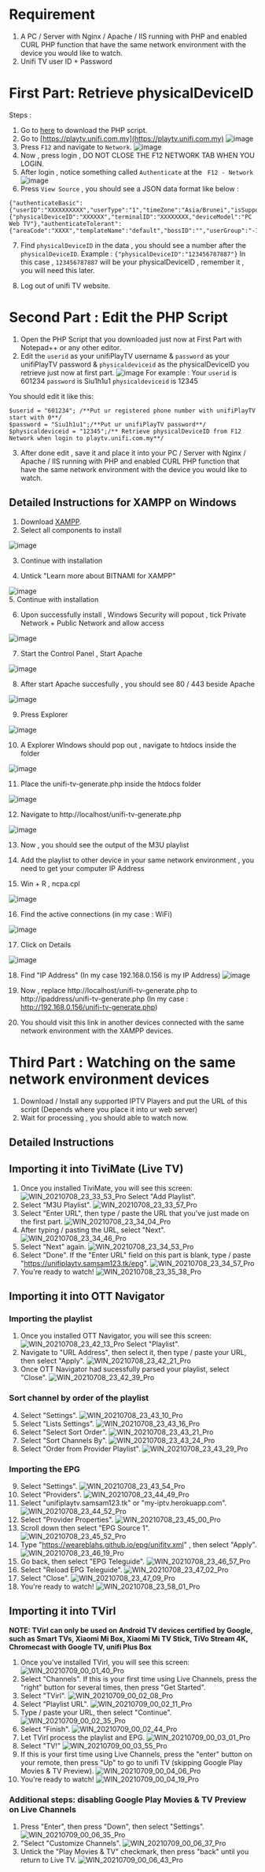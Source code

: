 # Requirement 
1. A PC / Server with Nginx / Apache / IIS running with PHP and enabled CURL PHP function that have the same network environment with the device you would like to watch.
2. Unifi TV user ID + Password

# First Part: Retrieve physicalDeviceID

Steps :
1. Go to [here](https://github.com/samleong123/unifi-tv-revived/raw/main/generate_unifi_playtv.php) to download the PHP script.
2. Go to [https://playtv.unifi.com.my](https://playtv.unifi.com.my)
![image](https://user-images.githubusercontent.com/58818070/142728562-1e8bef59-31e0-43d0-bc5f-d4aef3c937e8.png)
3. Press ```F12``` and navigate to ```Network```.
![image](https://user-images.githubusercontent.com/58818070/142728656-ab7e6d91-66be-4652-a24c-0159cd329c0b.png)
4. Now , press login , DO NOT CLOSE THE F12 NETWORK TAB WHEN YOU LOGIN.
5. After login , notice something called ```Authenticate``` at the ``` F12 - Network``` 
![image](https://user-images.githubusercontent.com/58818070/142728731-80b53902-bed2-450c-a6ee-35e04a80e746.png)
6. Press ```View Source``` , you should see a JSON data format like below :
``` 
{"authenticateBasic":{"userID":"XXXXXXXXXX","userType":"1","timeZone":"Asia/Brunei","isSupportWebpImgFormat":"0","clientPasswd":"XXXXXXXX","lang":"en"},"authenticateDevice":{"physicalDeviceID":"XXXXXX","terminalID":"XXXXXXXX,"deviceModel":"PC Web TV"},"authenticateTolerant":{"areaCode":"XXXX","templateName":"default","bossID":"","userGroup":"-1"}}
```
7. Find ```physicalDeviceID``` in the data , you should see a number after the ```physicalDeviceID```. 
Example : ```{"physicalDeviceID":"123456787887"}```
In this case , ```123456787887``` will be your physicalDeviceID , remember it , you will need this later.

8. Log out of unifi TV website.

# Second Part : Edit the PHP Script
1. Open the PHP Script that you downloaded just now at First Part with Notepad++ or any other editor.
2. Edit the ```userid``` as your unifiPlayTV username & ```password``` as your unifiPlayTV password & ```physicaldeviceid``` as the physicalDeviceID you retrieve just now at first part.
![image](https://user-images.githubusercontent.com/58818070/142728908-c37042be-53f4-4067-a371-f41e1356b3d3.png)
For example :
Your ```userid``` is 601234
```password``` is Siu1h1u1
```physicaldeviceid``` is 12345

You should edit it like this:
```
$userid = "601234"; /**Put ur registered phone number with unifiPlayTV start with 0**/
$password = "Siu1h1u1";/**Put ur unifiPlayTV password**/
$physicaldeviceid = "12345";/** Retrieve physicalDeviceID from F12 Network when login to playtv.unifi.com.my**/
```
3. After done edit , save it and place it into your PC / Server with Nginx / Apache / IIS running with PHP and enabled CURL PHP function that have the same network environment with the device you would like to watch.

## Detailed Instructions for XAMPP on Windows
1. Download [XAMPP](https://downloadsapachefriends.global.ssl.fastly.net/8.0.12/xampp-windows-x64-8.0.12-0-VS16-installer.exe?from_af=true).
2. Select all components to install

![image](https://user-images.githubusercontent.com/58818070/142744150-d280797c-9bbc-411d-9698-bc6d6e4cbef8.png)

3. Continue with installation 

4. Untick "Learn more about BITNAMI for XAMPP"

![image](https://user-images.githubusercontent.com/58818070/142744169-5806f202-c476-40ea-97b9-5f2d41c75802.png)
</br>
5. Continue with installation

6. Upon successfully install , Windows Security will popout , tick Private Network + Public Network and allow access

![image](https://user-images.githubusercontent.com/58818070/142744293-1630572e-28f3-470c-846b-d456da4faa19.png)

7. Start the Control Panel , Start Apache 

![image](https://user-images.githubusercontent.com/58818070/142744306-ce85753a-9b43-4631-8c15-cce72e799b43.png)

8. After start Apache succesfully , you should see 80 / 443 beside Apache

![image](https://user-images.githubusercontent.com/58818070/142744323-3f57b0b5-1a89-4af8-afbe-5e739f5a2da8.png)

9. Press Explorer 

![image](https://user-images.githubusercontent.com/58818070/142744328-a04f165f-d997-4cd1-b221-e034312331fd.png)

10. A Explorer WIndows should pop out , navigate to htdocs inside the folder 

![image](https://user-images.githubusercontent.com/58818070/142744384-73fd5471-ba4b-42cf-83d3-e0ece4bdd7dd.png)

11. Place the unifi-tv-generate.php inside the htdocs folder

![image](https://user-images.githubusercontent.com/58818070/142744405-40b96971-4b7c-4507-a040-9dc8ef95fdf2.png)

12. Navigate to http://localhost/unifi-tv-generate.php

![image](https://user-images.githubusercontent.com/58818070/142744417-c27f2a75-3469-4820-865f-e83a4a183e6b.png)

13. Now , you should see the output of the M3U playlist

14. Add the playlist to other device in your same network environment , you need to get your computer IP Address

15. Win + R , ncpa.cpl

![image](https://user-images.githubusercontent.com/58818070/142744444-994ed111-1610-4528-ad66-a9f843ef8be8.png)

16. Find the active connections (in my case : WiFi)

![image](https://user-images.githubusercontent.com/58818070/142744460-d20eaf10-a120-400e-aa25-a6d44b62ef31.png)


17. Click on Details 

![image](https://user-images.githubusercontent.com/58818070/142744465-d2b15150-e746-457c-b9cc-66ebe58fe552.png)


18. Find "IP Address" (In my case 192.168.0.156 is my IP Address)
![image](https://user-images.githubusercontent.com/58818070/142744475-6103a090-9972-4a41-b2f1-96f8624e4916.png)


19. Now , replace http://localhost/unifi-tv-generate.php to http://ipaddress/unifi-tv-generate.php (In my case : http://192.168.0.156/unifi-tv-generate.php)

20. You should visit this link in another devices connected with the same network environment with the XAMPP devices.






# Third Part : Watching on the same network environment devices
1. Download / Install any supported IPTV Players and put the URL of this script (Depends where you place it into ur web server)
2. Wait for processing , you should able to watch now.

## Detailed Instructions
## Importing it into TiviMate (Live TV)
1. Once you installed TiviMate, you will see this screen:
![WIN_20210708_23_33_53_Pro](https://user-images.githubusercontent.com/37889443/124950759-4af70500-e045-11eb-8a8b-165ef35f8b4b.jpg)
Select "Add Playlist".
2. Select "M3U Playlist".
![WIN_20210708_23_33_57_Pro](https://user-images.githubusercontent.com/37889443/124950768-4cc0c880-e045-11eb-81b9-4be1da9c2ca9.jpg)
3. Select "Enter URL", then type / paste the URL that you've just made on the first part.
![WIN_20210708_23_34_04_Pro](https://user-images.githubusercontent.com/37889443/124950771-4d595f00-e045-11eb-9030-ad71728d6ed8.jpg)
4. After typing / pasting the URL, select "Next".
![WIN_20210708_23_34_46_Pro](https://user-images.githubusercontent.com/37889443/124950780-4e8a8c00-e045-11eb-8431-7b45e726bffc.jpg)
5. Select "Next" again.
![WIN_20210708_23_34_53_Pro](https://user-images.githubusercontent.com/37889443/124950786-4fbbb900-e045-11eb-8125-07d256170b0c.jpg)
6. Select "Done". If the "Enter URL" field on this part is blank, type / paste "https://unifiplaytv.samsam123.tk/epg".
![WIN_20210708_23_34_57_Pro](https://user-images.githubusercontent.com/37889443/124950790-50ece600-e045-11eb-8fc2-b89cdf6ad592.jpg)
7. You're ready to watch!
![WIN_20210708_23_35_38_Pro](https://user-images.githubusercontent.com/37889443/124950793-521e1300-e045-11eb-9cab-7459a3bff7b3.jpg)

## Importing it into OTT Navigator
### Importing the playlist
1. Once you installed OTT Navigator, you will see this screen:
![WIN_20210708_23_42_13_Pro](https://user-images.githubusercontent.com/37889443/124952544-eb99f480-e046-11eb-91ac-32dc10cbc476.jpg)
Select "Playlist".
2. Navigate to "URL Address", then select it, then type / paste your URL, then select "Apply".
![WIN_20210708_23_42_21_Pro](https://user-images.githubusercontent.com/37889443/124952554-edfc4e80-e046-11eb-92a6-47c89b0a92cf.jpg)
3. Once OTT Navigator had sucessfully parsed your playlist, select "Close".
![WIN_20210708_23_42_39_Pro](https://user-images.githubusercontent.com/37889443/124952561-efc61200-e046-11eb-8867-6c0f317e5c71.jpg)
### Sort channel by order of the playlist
4. Select "Settings".
![WIN_20210708_23_43_10_Pro](https://user-images.githubusercontent.com/37889443/124952566-f0f73f00-e046-11eb-8d7d-053b4c4ca54b.jpg)
5. Select "Lists Settings".
![WIN_20210708_23_43_16_Pro](https://user-images.githubusercontent.com/37889443/124952573-f3599900-e046-11eb-8fdb-64b4a981d97f.jpg)
6. Select "Select Sort Order".
![WIN_20210708_23_43_21_Pro](https://user-images.githubusercontent.com/37889443/124952580-f48ac600-e046-11eb-878a-a0fa6e61fd54.jpg)
7. Select "Sort Channels By".
![WIN_20210708_23_43_24_Pro](https://user-images.githubusercontent.com/37889443/124952593-f6548980-e046-11eb-9ae2-701dbdda422f.jpg)
8. Select "Order from Provider Playlist".
![WIN_20210708_23_43_29_Pro](https://user-images.githubusercontent.com/37889443/124952603-f81e4d00-e046-11eb-9a02-7b8d3399c9d5.jpg)
### Importing the EPG
9. Select "Settings".
![WIN_20210708_23_43_54_Pro](https://user-images.githubusercontent.com/37889443/124952608-f9e81080-e046-11eb-9e43-59bf95e27d6b.jpg)
10. Select "Providers".
![WIN_20210708_23_44_49_Pro](https://user-images.githubusercontent.com/37889443/124952635-feacc480-e046-11eb-97f7-3c5f99fdeb2d.jpg)
11. Select "unifiplaytv.samsam123.tk" or "my-iptv.herokuapp.com".
![WIN_20210708_23_44_52_Pro](https://user-images.githubusercontent.com/37889443/124952647-010f1e80-e047-11eb-8638-5861eac19279.jpg)
12. Select "Provider Properties". 
![WIN_20210708_23_45_00_Pro](https://user-images.githubusercontent.com/37889443/124952656-02404b80-e047-11eb-9d86-2204565ff33a.jpg)
13. Scroll down then select "EPG Source 1".
![WIN_20210708_23_45_52_Pro](https://user-images.githubusercontent.com/37889443/124952665-03717880-e047-11eb-97fe-eaf6ffe25857.jpg)
14. Type "https://weareblahs.github.io/epg/unifitv.xml" , then select "Apply".
![WIN_20210708_23_46_19_Pro](https://user-images.githubusercontent.com/37889443/124952677-053b3c00-e047-11eb-8ac5-198599196d88.jpg)
15. Go back, then select "EPG Teleguide".
![WIN_20210708_23_46_57_Pro](https://user-images.githubusercontent.com/37889443/124952684-066c6900-e047-11eb-9a19-ec8e93ac497a.jpg)
16. Select "Reload EPG Teleguide".
![WIN_20210708_23_47_02_Pro](https://user-images.githubusercontent.com/37889443/124952698-08cec300-e047-11eb-8e75-b55f2ecdf227.jpg)
17. Select "Close".
![WIN_20210708_23_47_09_Pro](https://user-images.githubusercontent.com/37889443/124952709-0a988680-e047-11eb-935a-77045a9a8088.jpg)
18. You're ready to watch!
![WIN_20210708_23_58_01_Pro](https://user-images.githubusercontent.com/37889443/124954134-5d267280-e048-11eb-98ad-68113409556b.jpg)
## Importing it into TVirl
**NOTE: TVirl can only be used on Android TV devices certified by Google, such as Smart TVs, Xiaomi Mi Box, Xiaomi Mi TV Stick, TiVo Stream 4K, Chromecast with Google TV, unifi Plus Box**
1. Once you've installed TVirl, you will see this screen:
![WIN_20210709_00_01_40_Pro](https://user-images.githubusercontent.com/37889443/124955210-78de4880-e049-11eb-9464-377fa261c293.jpg)
2. Select "Channels".
If this is your first time using Live Channels, press the "right" button for several times, then press "Get Started".
3. Select "TVirl".
![WIN_20210709_00_02_08_Pro](https://user-images.githubusercontent.com/37889443/124955224-7aa80c00-e049-11eb-87b8-6dbb4acfac42.jpg)
4. Select "Playlist URL".
![WIN_20210709_00_02_11_Pro](https://user-images.githubusercontent.com/37889443/124955234-7bd93900-e049-11eb-9ed6-3a81cb240139.jpg)
5. Type / paste your URL, then select "Continue".
![WIN_20210709_00_02_35_Pro](https://user-images.githubusercontent.com/37889443/124955239-7c71cf80-e049-11eb-9da6-ec13dbffe69d.jpg)
6. Select "Finish".
![WIN_20210709_00_02_44_Pro](https://user-images.githubusercontent.com/37889443/124955246-7e3b9300-e049-11eb-8928-5dd1d6cb0bc1.jpg)
7. Let TVirl process the playlist and EPG.
![WIN_20210709_00_03_01_Pro](https://user-images.githubusercontent.com/37889443/124955249-7f6cc000-e049-11eb-843b-a31b4986ec90.jpg)
8. Select "TV!"
![WIN_20210709_00_03_55_Pro](https://user-images.githubusercontent.com/37889443/124955253-809ded00-e049-11eb-9ac4-735e974259e4.jpg)
9. If this is your first time using Live Channels, press the "enter" button on your remote, then press "Up" to go to unifi TV (skipping Google Play Movies & TV Preview).
![WIN_20210709_00_04_06_Pro](https://user-images.githubusercontent.com/37889443/124955259-81368380-e049-11eb-977e-68d883ba84a8.jpg)
10. You're ready to watch!
![WIN_20210709_00_04_19_Pro](https://user-images.githubusercontent.com/37889443/124955263-81cf1a00-e049-11eb-8959-625282cb7d14.jpg)
### Additional steps: disabling Google Play Movies & TV Preview on Live Channels
1. Press "Enter", then press "Down", then select "Settings".
![WIN_20210709_00_06_35_Pro](https://user-images.githubusercontent.com/37889443/124956162-4d0f9280-e04a-11eb-8665-5475ef9bf530.jpg)
2. "Select "Customize Channels".
![WIN_20210709_00_06_37_Pro](https://user-images.githubusercontent.com/37889443/124956176-4f71ec80-e04a-11eb-9bad-2f61206fe718.jpg)
3. Untick the "Play Movies & TV" checkmark, then press "back" until you return to Live TV.
![WIN_20210709_00_06_43_Pro](https://user-images.githubusercontent.com/37889443/124956184-513bb000-e04a-11eb-96c7-a37c5199ed6f.jpg)

